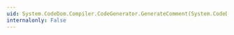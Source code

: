 ```yaml
---
uid: System.CodeDom.Compiler.CodeGenerator.GenerateComment(System.CodeDom.CodeComment)
internalonly: False
---
```

